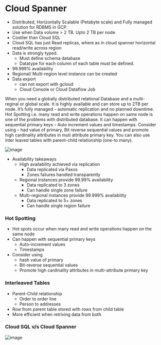 
# Cloud Spanner
- Distributed, Horizontally Scalable (Petabyte scale) and Fully managed solution for RDBMS in GCP.
- Use when Data volume > 2 TB. Upto 2 TB per node
- Costlier than Cloud SQL
- Cloud SQL has just Read replicas, where as in cloud spanner horizontal read/write across region
- Data is strongly typed.
  - Must define schema database
  - Datatype for each column of each table must be defined.
- 99.999% availability 
- Regional/ Multi-region level instance can be created
- Data export
  - can not export with gcloud
  - Cloud Console or Cloud Dataflow Job

When you need a globally distributed relational Database and a multi-reginal or global scale. It is highly available and can store up to 2TB per node. It’s fully managed – automatic replication and no planned downtime. 
Hot Spotting i.e. many read and write operations happen on same node is one of the problems with distributed database. It can happen with sequential primary keys – Auto increment values and timestamps. Consider using – had value of primary, Bit reverse sequential values and promote high cardinality attributes in muti attribute primary key. You can also use inter leaved tables with parent-child relationship (one-to many). 

![image](https://github.com/user-attachments/assets/a620da07-f364-4f40-81ee-9a0738992f0d)

- Availability takeaways
  - High availability achieved via replication
    - Data replicated via Paxos
    - Zones failures handled transparently
  - Regional instances provide 99.99% availability
    - Data replicated to 3 zones
    - Can handle single zone failure
  - Multi-regional instances provide 99.999% availability
    - Data replicated to 5+ zones
    - Can handle single region failure

### Hot Spotting
- Hot spots occur when many read and write operations happen on the same node
- Can happen with sequential primary keys
  - Auto-increment values
  - Timestamps
- Consider using 
  - hash value of primary
  - Bit-reverse sequential values
  - Promote high cardinality attributes in multi-attribute primary key

### Interleaved Tables
- Parent-Child relationship
  - Order to order line 
  - Person to addresses
- Row from parent table stored with rows from child table
- More efficient when retriving data from both

### Cloud SQL v/s Cloud Spanner

![image](https://user-images.githubusercontent.com/19702456/224495479-ff046073-a3f8-4edb-b0a4-3d779607e0e0.png)

